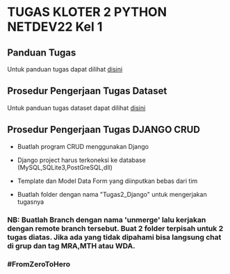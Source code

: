 # TUGAS KLOTER 2 PYTHON NETDEV22 Kel 1
## Panduan Tugas
Untuk panduan tugas dapat dilihat [disini](https://github.com/RyhanAZB/pythonNetdev22_Python-3/blob/main/Pedoman%20Tugas%20Python%233.pdf)
## Prosedur Pengerjaan Tugas Dataset
Untuk panduan tugas dataset dapat dilihat [disini](https://github.com/RyhanAZB/pythonNetdev22_Python-3/blob/main/Tugas1_Dataset/Analisis%20Dataset%20Python%20Kloter%203.pdf)

## Prosedur Pengerjaan Tugas DJANGO CRUD
   -  Buatlah program CRUD menggunakan Django 

   -  Django project harus terkoneksi ke database (MySQL,SQLite3,PostGreSQL,dll) 

   -  Template dan Model Data Form yang diinputkan bebas dari tim

   -  Buatlah folder dengan nama "Tugas2_Django" untuk mengerjakan tugasnya


### NB: Buatlah Branch dengan nama 'unmerge' lalu kerjakan dengan remote branch tersebut. Buat 2 folder terpisah untuk 2 tugas diatas. Jika ada yang tidak dipahami bisa langsung chat di grup dan tag MRA,MTH atau WDA.
### #FromZeroToHero